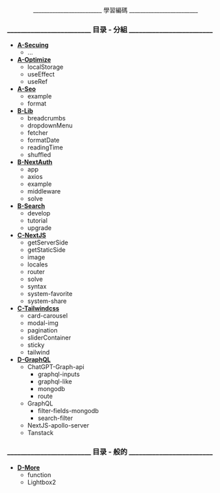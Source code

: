 <p align="center">
    _________________________ 學習編碼 _________________________
</p>

### _________________________ 目录 - 分組 _________________________

- [**A-Secuing**](https://github.com/SinsamutQ/fontend/tree/main/A-Secuing)
    - ...
- [**A-Optimize**](https://github.com/SinsamutQ/fontend/tree/main/A-Optimize)
    - localStorage
    - useEffect
    - useRef
- [**A-Seo**](https://github.com/SinsamutQ/fontend/tree/main/A-Seo)
    - example
    - format
- [**B-Lib**](https://github.com/SinsamutQ/fontend/tree/main/B-Lib)
    - breadcrumbs
    - dropdownMenu
    - fetcher
    - formatDate
    - readingTime
    - shuffled
- [**B-NextAuth**](https://github.com/SinsamutQ/fontend/tree/main/B-NextAuth)
    - app
    - axios
    - example
    - middleware
    - solve
- [**B-Search**](https://github.com/SinsamutQ/fontend/tree/main/B-Search)
    - develop
    - tutorial
    - upgrade
- [**C-NextJS**](https://github.com/SinsamutQ/fontend/tree/main/C-NextJS)
    - getServerSide
    - getStaticSide
    - image
    - locales
    - router
    - solve
    - syntax
    - system-favorite
    - system-share
- [**C-Tailwindcss**](https://github.com/SinsamutQ/fontend/tree/main/C-Tailwind+css)
    - card-carousel
    - modal-img
    - pagination
    - sliderContainer
    - sticky
    - tailwind
- [**D-GraphQL**](https://github.com/SinsamutQ/fontend/tree/main/D-GraphQL)
    - ChatGPT-Graph-api
        - graphql-inputs
        - graphql-like
        - mongodb
        - route
    - GraphQL
        - filter-fields-mongodb
        - search-filter
    - NextJS-apollo-server
    - Tanstack

### _________________________ 目录 - 般的 _________________________

- [**D-More**](https://github.com/SinsamutQ/fontend/tree/main/D-More)
    - function
    - Lightbox2
    